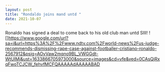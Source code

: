 ```yaml
---
layout: post
title: "Rondaldo joins mand untd "
date: 2021-10-07
---
```


Ronaldo has signed a deal to come back to his old club man untd
SIII!
![]https://www.google.com/url?sa=i&url=https%3A%2F%2Fwww.ndtv.com%2Fworld-news%2Fus-judge-recommends-dismissing-rape-case-against-footballer-cristiano-ronaldo-2567912&psig=AOvVaw2mqno9BL_VWGGdt-WtUIMj&ust=1633866705973000&source=images&cd=vfe&ved=0CAsQjRxqFwoTCJCW_fehvfMCFQAAAAAdAAAAABAD
